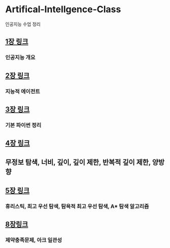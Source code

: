 # Artifical-Intellgence-Class
인공지능 수업 정리

## [1장 링크](https://github.com/i3629i/Artifical-Intellgence-Class/blob/master/AI%201%EC%9E%A5.md)
### 인공지능 개요

## [2장 링크](https://github.com/i3629i/Artifical-Intellgence-Class/blob/master/AI%202%EC%9E%A5.md)
### 지능적 에이전트

## [3장 링크](https://github.com/i3629i/Artifical-Intellgence-Class/blob/master/AI%203%EC%9E%A5.md)
### 기본 파이썬 정리

## [4장 링크](https://github.com/i3629i/Artifical-Intellgence-Class/blob/master/AI%204%EC%9E%A5.md)
## 무정보 탐색, 너비, 깊이, 깊이 제한, 반복적 깊이 제한, 양방향

## [5장 링크](https://github.com/i3629i/Artifical-Intellgence-Class/blob/master/AI%205%EC%9E%A5.md)
### 휴리스틱, 최고 우선 탐색, 탐욕적 최고 우선 탐색, A* 탐색 알고리즘

## [8장링크](https://github.com/i3629i/Artifical-Intellgence-Class/blob/master/AI%208%EC%9E%A5.md)
### 제약충족문제, 아크 일관성
